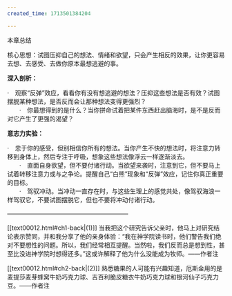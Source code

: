 ```yaml
---
created_time: 1713501384204

---
```

本章总结

核心思想：试图压抑自己的想法、情绪和欲望，只会产生相反的效果，让你更容易去想、去感受、去做你原本最想逃避的事。

**深入剖析：**

·　观察“反弹”效应，看看你有没有想逃避的想法？压抑这些想法是否有效？试图摆脱某种想法，是否反而会让那种想法变得更强烈？  
　　·　你最想得到的是什么？当你拼命试着把某件东西赶出脑海时，是不是反而对它产生了更强的渴望？

**意志力实验：**

·　忠于你的感受，但别相信你所有的想法。当你产生不快的想法时，将注意力转移到身体上，然后专注于呼吸，想象这些想法像浮云一样逐渐淡去。  
　　·　直面自身欲望，但不要付诸行动。当欲望来袭时，注意到它，但不要马上试着转移注意力或与之争论。提醒自己“白熊”现象和“反弹”效应，记住你真正重要的目标。  
　　·　驾驭冲动。当冲动一直存在时，与这些生理上的感觉共处，像驾驭海浪一样驾驭它，不要试图摆脱它，但也不要将冲动付诸行动。

————————————————————

[[text00012.html#ch1-back\|(1)]] 当我把这个研究告诉父亲时，他马上对研究结论表示赞同，并和我分享了他的亲身体验：“我在神学院读书时，他们警告我们绝对不要想性的问题。所以，我们经常相互提醒。当然啦，我们反而总是想到性，甚至比没进神学院时想得还多。”这或许解释了他为什么没能成为牧师。——作者注

[[text00012.html#ch2-back\|(2)]] 熟悉糖果的人可能有兴趣知道，厄斯金用的是麦提莎麦芽蜂窝牛奶巧克力球、吉百利脆皮糖衣牛奶巧克力球和银河仙子巧克力豆。——作者注